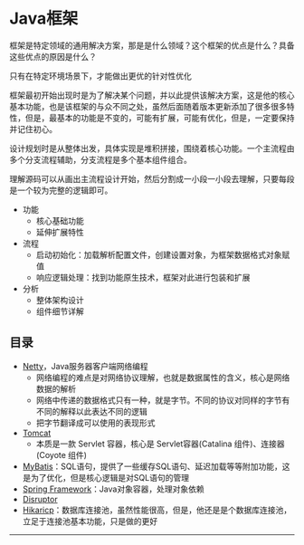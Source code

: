 #   Java框架

框架是特定领域的通用解决方案，那是是什么领域？这个框架的优点是什么？具备这些优点的原因是什么？

只有在特定环境场景下，才能做出更优的针对性优化

框架最初开始出现时是为了解决某个问题，并以此提供该解决方案，这是他的核心基本功能，也是该框架的与众不同之处，虽然后面随着版本更新添加了很多很多特性，但是，最基本的功能是不变的，可能有扩展，可能有优化，但是，一定要保持并记住初心。

设计规划时是从整体出发，具体实现是堆积拼接，围绕着核心功能。一个主流程由多个分支流程辅助，分支流程是多个基本组件组合。

理解源码可以从画出主流程设计开始，然后分割成一小段一小段去理解，只要每段是一个较为完整的逻辑即可。


-   功能
    -   核心基础功能
    -   延伸扩展特性
-   流程
    -   启动初始化：加载解析配置文件，创建设置对象，为框架数据格式对象赋值
    -   响应逻辑处理：找到功能原生技术，框架对此进行包装和扩展
-   分析
    -   整体架构设计
    -   组件细节详解


##  目录
-   [Netty](netty/README.md)，Java服务器客户端网络编程
    -   网络编程的难点是对网络协议理解，也就是数据属性的含义，核心是网络数据的解析
    -   网络中传递的数据格式只有一种，就是字节。不同的协议对同样的字节有不同的解释以此表达不同的逻辑
    -   把字节翻译成可以使用的表现形式
-   [Tomcat](tomcat/README.md)
    -   本质是一款 Servlet 容器，核心是 Servlet容器(Catalina 组件)、连接器(Coyote 组件)
-   [MyBatis](mybatis/README.md)：SQL语句，提供了一些缓存SQL语句、延迟加载等等附加功能，这是为了优化，但是核心逻辑是对SQL语句的管理
-   [Spring Framework](springfa/README.md)：Java对象容器，处理对象依赖
-   [Disruptor](disruptor/README.md)
-   [Hikaricp](hikaricp/README.md)：数据库连接池，虽然性能很高，但是，他还是是个数据库连接池，立足于连接池基本功能，只是做的更好

----